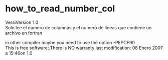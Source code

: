 # how_to_read_number_col
VersiVersion 1.0  
Solo lee el numero de columnas y el numero de lineas que contiene 
un archivo en fortran 

in other compiler  maybe you need to use the option -PEPCF90  
This is free software;.There is NO warranty 
last modification: 08 Enero 2007 a 15:46on 1.0  
